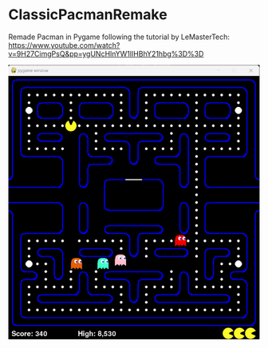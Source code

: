 # ClassicPacmanRemake
 Remade Pacman in Pygame following the tutorial by LeMasterTech: https://www.youtube.com/watch?v=9H27CimgPsQ&pp=ygUNcHlnYW1lIHBhY21hbg%3D%3D

![Screenshot of the gameplay](pacman_imgs/pacman_gameplay.png)
